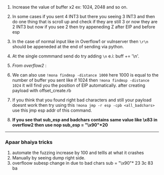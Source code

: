 1. Increase the value of buffer x2 ex: 1024, 2048 and so on.
2. In some cases if you sent 4 INT3 but there you seeing 3 INT3 and then do one thing that is scroll up and check if they are still 3 or now they are 2 INT3 but now if you see 2 then try appeneding Z  after EIP and before esp
3. In the case of normal input like in Overflow1 or vulnserver then `\r\n` should be appeneded at the end of sending via python.
4. At the single commmand send do try adding `\n` e.i: buff += '\n'.
5. *From overflow2* : 

6. We can also use `!mona findmsp -distance 1000` here 1000 is equal to the number of buffer you sent like if 1024 then `!mona findmsp -distance 1024` it will find you the position of EIP automatically. after creating payload with offset_create.rb
7. If you think that you found right bad characters and still your payload doesnt work then try using this `!mona jmp -r esp -cpb <all_badchars>` use this jmp esp addr of this command.
8. **If you see that sub_esp and badchars contains same value like \x83 in overflow2 then use nop sub_esp = "\x90"\*20**

---------------

### Apaar bhaiya tricks

1.  automate the fuzzing increase by 100 and tellls at what it crashes
2. Manually by seeing dump right side.
3. overfloow subesp change in due to bad chars sub = "\x90"*
23 3c 83 ba 